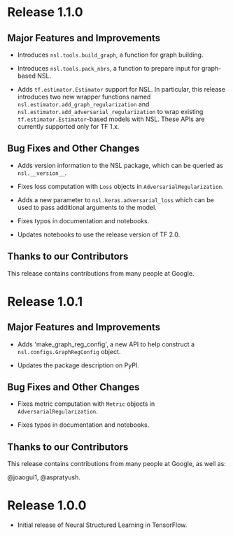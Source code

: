 # Release 1.1.0

## Major Features and Improvements

*   Introduces `nsl.tools.build_graph`, a function for graph building.

*   Introduces `nsl.tools.pack_nbrs`, a function to prepare input for
    graph-based NSL.

*   Adds `tf.estimator.Estimator` support for NSL. In particular, this release
    introduces two new wrapper functions named
    `nsl.estimator.add_graph_regularization` and
    `nsl.estimator.add_adversarial_regularization` to wrap existing
    `tf.estimator.Estimator`-based models with NSL. These APIs are currently
    supported only for TF 1.x.

## Bug Fixes and Other Changes

*   Adds version information to the NSL package, which can be queried as
    `nsl.__version__`.

*   Fixes loss computation with `Loss` objects in `AdversarialRegularization`.

*   Adds a new parameter to `nsl.keras.adversarial_loss` which can be used to
    pass additional arguments to the model.

*   Fixes typos in documentation and notebooks.

*   Updates notebooks to use the release version of TF 2.0.

## Thanks to our Contributors

This release contains contributions from many people at Google.

# Release 1.0.1

## Major Features and Improvements

*   Adds 'make_graph_reg_config', a new API to help construct a
    `nsl.configs.GraphRegConfig` object.

*   Updates the package description on PyPI.

## Bug Fixes and Other Changes

*   Fixes metric computation with `Metric` objects in
    `AdversarialRegularization`.

*   Fixes typos in documentation and notebooks.

## Thanks to our Contributors

This release contains contributions from many people at Google, as well as:

@joaogui1, @aspratyush.

# Release 1.0.0

*   Initial release of Neural Structured Learning in TensorFlow.
